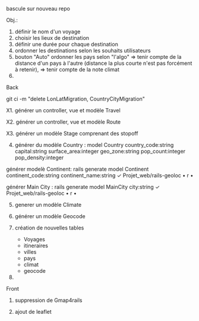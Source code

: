 bascule sur nouveau repo


Obj.:
1. définir le nom d'un voyage
2. choisir les lieux de destination
3. définir une durée pour chaque destination
4. ordonner les destinations selon les souhaits utilisateurs
5. bouton "Auto" ordonner les pays selon "l'algo" 
=> tenir compte de la distance d'un pays à l'autre (distance la plus courte n'est pas forcément à retenir),
=> tenir compte de la note climat
6. 

Back

git ci -m "delete LonLatMigration, CountryCityMigration" 

X1. générer un controller, vue et modèle Travel

X2. générer un controller, vue et modèle Route

X3. générer un modèle Stage comprenant des stopoff

4. générer du modèle Country : model Country country_code:string capital:string surface_area:integer geo_zone:string pop_count:integer pop_density:integer   

générer modelè Continent: rails generate model Continent continent_code:string continent_name:string                                                                                        ✓ Projet_web/rails-geoloc • r •
  
  générer Main City : rails generate model MainCity city:string                                                                                                                         ✓ Projet_web/rails-geoloc • r •
   

5. generer un modèle Climate

6. générer un modèle Geocode 
 




1. création de nouvelles tables 
	- Voyages
	- itineraires
	- villes
	- pays
	- climat
	- geocode

2.




Front
1. suppression de Gmap4rails

2. ajout de leaflet